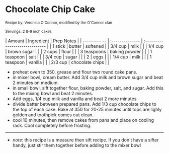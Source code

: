 # Chocolate Chip Cake

<small>Recipe by: Veronica O'Connor, modified by the O'Connor clan</small>

<small>Servings: 2 8-9 inch cakes</small>

| Amount       | Ingredient      | Prep Notes                     |
| --------- -- | :-------------- | :----------------------------- |
| 1 stick      | butter          |  softened                      |
| 3/4 cup      | milk            |                                |
| 1/4 cup      | brown sugar     |                                |
| 2 cups       | flour           |                                |
| 3 teaspoons  | baking powder   |                                |
| 1 teaspoon   | salt            |                                |
| 3/4 cup      | sugar           |                                |
| 2            | eggs            |                                |
| 1/4 cup      | milk            |                                |
| 1 teaspoon   | vanilla         |                                |
| 2/3 cup      | chocolate chips |                                |

- preheat oven to 350. grease and flour two round cake pans.
- in mixer bowl, cream butter. Add 3/4 cup milk and brown sugar and beat 2 minutes on medium.
- in small bowl, sift together flour, baking powder, salt, and sugar. Add this to the mixing bowl and beat 2 minutes.
- Add eggs, 1/4 cup milk and vanilla and beat 2 more minutes.
- divide batter between prepared pans. Add 1/3 cup chocolate chips to the top of each cake. Bake at 350 for 20-25 minutes until tops are lighly golden and toothpick comes out clean.
- cool 10 minutes, then remove cakes from pans and place on cooling rack. Cool completely before frosting.

---

- _note_: this recipe is a measure then sift recipe. If you don't have a sifter handy, just stir them together before adding to the mixer bowl